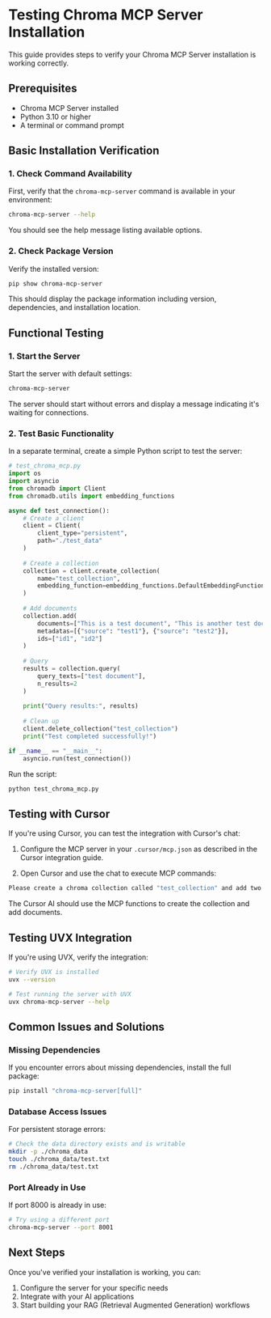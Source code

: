 # Testing Chroma MCP Server Installation

This guide provides steps to verify your Chroma MCP Server installation is working correctly.

## Prerequisites

- Chroma MCP Server installed
- Python 3.10 or higher
- A terminal or command prompt

## Basic Installation Verification

### 1. Check Command Availability

First, verify that the `chroma-mcp-server` command is available in your environment:

```bash
chroma-mcp-server --help
```

You should see the help message listing available options.

### 2. Check Package Version

Verify the installed version:

```bash
pip show chroma-mcp-server
```

This should display the package information including version, dependencies, and installation location.

## Functional Testing

### 1. Start the Server

Start the server with default settings:

```bash
chroma-mcp-server
```

The server should start without errors and display a message indicating it's waiting for connections.

### 2. Test Basic Functionality

In a separate terminal, create a simple Python script to test the server:

```python
# test_chroma_mcp.py
import os
import asyncio
from chromadb import Client
from chromadb.utils import embedding_functions

async def test_connection():
    # Create a client
    client = Client(
        client_type="persistent",
        path="./test_data"
    )
    
    # Create a collection
    collection = client.create_collection(
        name="test_collection",
        embedding_function=embedding_functions.DefaultEmbeddingFunction()
    )
    
    # Add documents
    collection.add(
        documents=["This is a test document", "This is another test document"],
        metadatas=[{"source": "test1"}, {"source": "test2"}],
        ids=["id1", "id2"]
    )
    
    # Query
    results = collection.query(
        query_texts=["test document"],
        n_results=2
    )
    
    print("Query results:", results)
    
    # Clean up
    client.delete_collection("test_collection")
    print("Test completed successfully!")

if __name__ == "__main__":
    asyncio.run(test_connection())
```

Run the script:

```bash
python test_chroma_mcp.py
```

## Testing with Cursor

If you're using Cursor, you can test the integration with Cursor's chat:

1. Configure the MCP server in your `.cursor/mcp.json` as described in the Cursor integration guide.

2. Open Cursor and use the chat to execute MCP commands:

```bash
Please create a chroma collection called "test_collection" and add two documents
```

The Cursor AI should use the MCP functions to create the collection and add documents.

## Testing UVX Integration

If you're using UVX, verify the integration:

```bash
# Verify UVX is installed
uvx --version

# Test running the server with UVX
uvx chroma-mcp-server --help
```

## Common Issues and Solutions

### Missing Dependencies

If you encounter errors about missing dependencies, install the full package:

```bash
pip install "chroma-mcp-server[full]"
```

### Database Access Issues

For persistent storage errors:

```bash
# Check the data directory exists and is writable
mkdir -p ./chroma_data
touch ./chroma_data/test.txt
rm ./chroma_data/test.txt
```

### Port Already in Use

If port 8000 is already in use:

```bash
# Try using a different port
chroma-mcp-server --port 8001
```

## Next Steps

Once you've verified your installation is working, you can:

1. Configure the server for your specific needs
2. Integrate with your AI applications
3. Start building your RAG (Retrieval Augmented Generation) workflows
